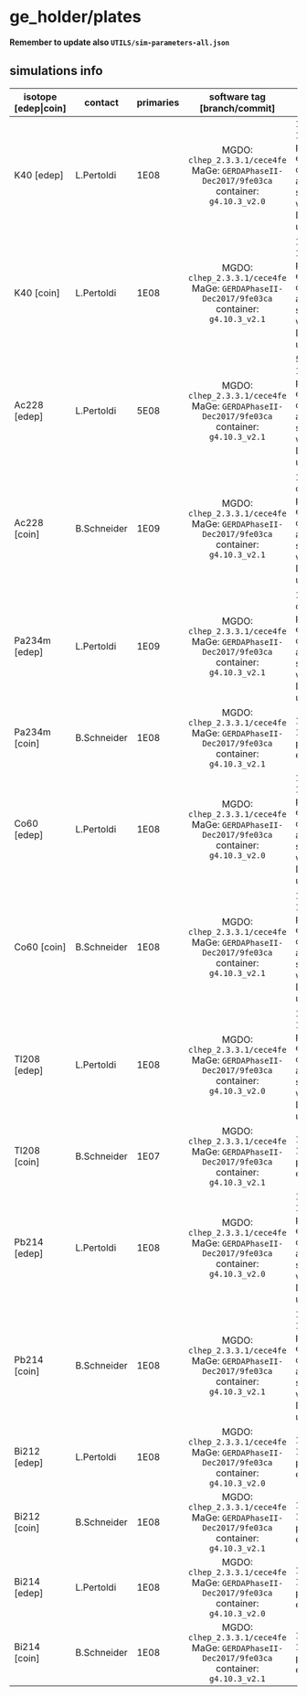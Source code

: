 # ge_holder/plates
**Remember to update also `UTILS/sim-parameters-all.json`**

## simulations info

| isotope \[edep\|coin\] | contact     | primaries | software tag \[branch/commit\]                                                               | notes   |
| ---------------------- | ----------  | --------- | :------------------------------------------------------------------------------------------: | ------- |
| K40 \[edep\]           | L.Pertoldi  | 1E08      | MGDO: `clhep_2.3.3.1/cece4fe` MaGe: `GERDAPhaseII-Dec2017/9fe03ca` container: `g4.10.3_v2.0` | 10 files of 1E07 primaries each. You can find also simulations with Decay0 under `dk0/` |
| K40 \[coin\]           | L.Pertoldi  | 1E08      | MGDO: `clhep_2.3.3.1/cece4fe` MaGe: `GERDAPhaseII-Dec2017/9fe03ca` container: `g4.10.3_v2.1` | 10 files of 1E07 primaries each. You can find also simulations with Decay0 under `dk0/` |
| Ac228 \[edep\]         | L.Pertoldi  | 5E08      | MGDO: `clhep_2.3.3.1/cece4fe` MaGe: `GERDAPhaseII-Dec2017/9fe03ca` container: `g4.10.3_v2.1` | 50 files of 1E07 primaries each. You can find also simulations with Decay0 under `dk0/` |
| Ac228 \[coin\]         | B.Schneider | 1E09      | MGDO: `clhep_2.3.3.1/cece4fe` MaGe: `GERDAPhaseII-Dec2017/9fe03ca` container: `g4.10.3_v2.1` | 100 files of 1E07 primaries each. You can find also simulations with Decay0 under `dk0/` |
| Pa234m \[edep\]        | L.Pertoldi  | 1E09      | MGDO: `clhep_2.3.3.1/cece4fe` MaGe: `GERDAPhaseII-Dec2017/9fe03ca` container: `g4.10.3_v2.1` | 100 files of 1E07 primaries each. You can find also simulations with Decay0 under `dk0/` |
| Pa234m \[coin\]        | B.Schneider | 1E08      | MGDO: `clhep_2.3.3.1/cece4fe` MaGe: `GERDAPhaseII-Dec2017/9fe03ca` container: `g4.10.3_v2.1` | 10 files of 1E07 primaries each |
| Co60 \[edep\]          | L.Pertoldi  | 1E08      | MGDO: `clhep_2.3.3.1/cece4fe` MaGe: `GERDAPhaseII-Dec2017/9fe03ca` container: `g4.10.3_v2.0` | 10 files of 1E07 primaries each. You can find also simulations with Decay0 under `dk0/` |
| Co60 \[coin\]          | B.Schneider | 1E08      | MGDO: `clhep_2.3.3.1/cece4fe` MaGe: `GERDAPhaseII-Dec2017/9fe03ca` container: `g4.10.3_v2.1` | 10 files of 1E07 primaries each. You can find also simulations with Decay0 under `dk0/` |
| Tl208 \[edep\]         | L.Pertoldi  | 1E08      | MGDO: `clhep_2.3.3.1/cece4fe` MaGe: `GERDAPhaseII-Dec2017/9fe03ca` container: `g4.10.3_v2.0` | 10 files of 1E07 primaries each. You can find also simulations with Decay0 under `dk0/` |
| Tl208 \[coin\]         | B.Schneider | 1E07      | MGDO: `clhep_2.3.3.1/cece4fe` MaGe: `GERDAPhaseII-Dec2017/9fe03ca` container: `g4.10.3_v2.1` | 1 file of 1E07 primaries each |
| Pb214 \[edep\]         | L.Pertoldi  | 1E08      | MGDO: `clhep_2.3.3.1/cece4fe` MaGe: `GERDAPhaseII-Dec2017/9fe03ca` container: `g4.10.3_v2.0` | 10 files of 1E07 primaries each. You can find also simulations with Decay0 under `dk0/` |
| Pb214 \[coin\]         | B.Schneider | 1E08      | MGDO: `clhep_2.3.3.1/cece4fe` MaGe: `GERDAPhaseII-Dec2017/9fe03ca` container: `g4.10.3_v2.1` | 10 files of 1E07 primaries each. You can find also simulations with Decay0 under `dk0/` |
| Bi212 \[edep\]         | L.Pertoldi  | 1E08      | MGDO: `clhep_2.3.3.1/cece4fe` MaGe: `GERDAPhaseII-Dec2017/9fe03ca` container: `g4.10.3_v2.0` | 10 files of 1E07 primaries each |
| Bi212 \[coin\]         | B.Schneider | 1E08      | MGDO: `clhep_2.3.3.1/cece4fe` MaGe: `GERDAPhaseII-Dec2017/9fe03ca` container: `g4.10.3_v2.1` | 10 files of 1E07 primaries each |
| Bi214 \[edep\]         | L.Pertoldi  | 1E08      | MGDO: `clhep_2.3.3.1/cece4fe` MaGe: `GERDAPhaseII-Dec2017/9fe03ca` container: `g4.10.3_v2.0` | 10 files of 1E07 primaries each |
| Bi214 \[coin\]         | B.Schneider | 1E08      | MGDO: `clhep_2.3.3.1/cece4fe` MaGe: `GERDAPhaseII-Dec2017/9fe03ca` container: `g4.10.3_v2.1` | 10 files of 1E07 primaries each |
